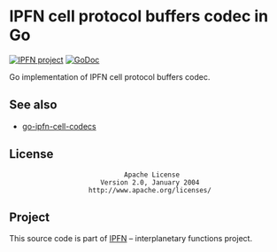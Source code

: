 # IPFN cell protocol buffers codec in Go

[![IPFN project](https://img.shields.io/badge/project-IPFN-blue.svg?style=flat-square)](http://github.com/ipfn)
[![GoDoc](https://godoc.org/github.com/ipfn/go-ipfn/cellpb?status.svg)](https://godoc.org/github.com/ipfn/go-ipfn/cellpb)

Go implementation of IPFN cell protocol buffers codec.

## See also

* [go-ipfn-cell-codecs](https://github.com/ipfn/go-ipfn/codecs)

## License

                                 Apache License
                           Version 2.0, January 2004
                        http://www.apache.org/licenses/

## Project

This source code is part of [IPFN](https://github.com/ipfn) – interplanetary functions project.

